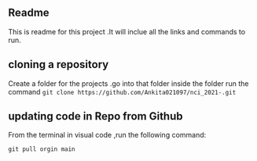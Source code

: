 ## Readme ##

This is readme for this project .It will inclue all the links and commands to run.

## cloning a repository ##

 Create a folder for the projects .go into that folder
 inside the folder run the command 
  ``` git clone https://github.com/Ankita021097/nci_2021-.git ```

  ## updating code in  Repo from Github ##

From the terminal in visual code ,run the following command:

```git pull orgin main ```





